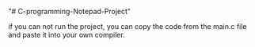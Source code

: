 "# C-programming-Notepad-Project" 

if you can not run the project, you can copy the code from the main.c file and paste it into your own compiler.
